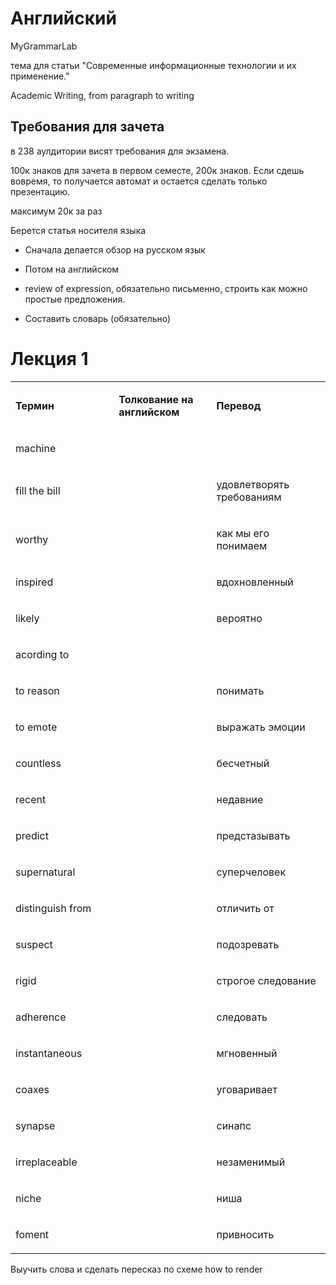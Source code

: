 # Английский

MyGrammarLab

тема для статьи "Современные информационные технологии и их применение."

Academic Writing, from paragraph to writing

## Требования для зачета

в 238 аулдитории висят требования для экзамена.

100к знаков для зачета в первом семесте, 200к знаков. Если сдешь вовремя, то получается автомат и остается сделать только презентацию.

максимум 20к за раз

Берется статья носителя языка

-   Сначала делается обзор на русском язык

-   Потом на английском

-   review of expression, обязательно письменно, строить как можно простые предложения.

-   Составить словарь (обязательно)

# Лекция 1

<table>
<col width="8%" />
<col width="8%" />
<col width="8%" />
<tbody>
<tr class="odd">
<td align="left"><p><strong>Термин</strong></p></td>
<td align="left"><p><strong>Толкование на английском</strong></p></td>
<td align="left"><p><strong>Перевод</strong></p></td>
</tr>
<tr class="even">
<td align="left"><p>machine</p></td>
<td align="left"><p></p></td>
<td align="left"><p></p></td>
</tr>
<tr class="odd">
<td align="left"><p>fill the bill</p></td>
<td align="left"><p></p></td>
<td align="left"><p>удовлетворять требованиям</p></td>
</tr>
<tr class="even">
<td align="left"><p>worthy</p></td>
<td align="left"><p></p></td>
<td align="left"><p>как мы его понимаем</p></td>
</tr>
<tr class="odd">
<td align="left"><p>inspired</p></td>
<td align="left"><p></p></td>
<td align="left"><p>вдохновленный</p></td>
</tr>
<tr class="even">
<td align="left"><p>likely</p></td>
<td align="left"><p></p></td>
<td align="left"><p>вероятно</p></td>
</tr>
<tr class="odd">
<td align="left"><p>acording to</p></td>
<td align="left"><p></p></td>
<td align="left"><p></p></td>
</tr>
<tr class="even">
<td align="left"><p>to reason</p></td>
<td align="left"><p></p></td>
<td align="left"><p>понимать</p></td>
</tr>
<tr class="odd">
<td align="left"><p>to emote</p></td>
<td align="left"><p></p></td>
<td align="left"><p>выражать эмоции</p></td>
</tr>
<tr class="even">
<td align="left"><p>countless</p></td>
<td align="left"><p></p></td>
<td align="left"><p>бесчетный</p></td>
</tr>
<tr class="odd">
<td align="left"><p>recent</p></td>
<td align="left"><p></p></td>
<td align="left"><p>недавние</p></td>
</tr>
<tr class="even">
<td align="left"><p>predict</p></td>
<td align="left"><p></p></td>
<td align="left"><p>предстазывать</p></td>
</tr>
<tr class="odd">
<td align="left"><p>supernatural</p></td>
<td align="left"><p></p></td>
<td align="left"><p>суперчеловек</p></td>
</tr>
<tr class="even">
<td align="left"><p>distinguish from</p></td>
<td align="left"><p></p></td>
<td align="left"><p>отличить от</p></td>
</tr>
<tr class="odd">
<td align="left"><p>suspect</p></td>
<td align="left"><p></p></td>
<td align="left"><p>подозревать</p></td>
</tr>
<tr class="even">
<td align="left"><p>rigid</p></td>
<td align="left"><p></p></td>
<td align="left"><p>строгое следование</p></td>
</tr>
<tr class="odd">
<td align="left"><p>adherence</p></td>
<td align="left"><p></p></td>
<td align="left"><p>следовать</p></td>
</tr>
<tr class="even">
<td align="left"><p>instantaneous</p></td>
<td align="left"><p></p></td>
<td align="left"><p>мгновенный</p></td>
</tr>
<tr class="odd">
<td align="left"><p>coaxes</p></td>
<td align="left"><p></p></td>
<td align="left"><p>уговаривает</p></td>
</tr>
<tr class="even">
<td align="left"><p>synapse</p></td>
<td align="left"><p></p></td>
<td align="left"><p>синапс</p></td>
</tr>
<tr class="odd">
<td align="left"><p>irreplaceable</p></td>
<td align="left"><p></p></td>
<td align="left"><p>незаменимый</p></td>
</tr>
<tr class="even">
<td align="left"><p>niche</p></td>
<td align="left"><p></p></td>
<td align="left"><p>ниша</p></td>
</tr>
<tr class="odd">
<td align="left"><p>foment</p></td>
<td align="left"><p></p></td>
<td align="left"><p>привносить</p></td>
</tr>
</tbody>
</table>

Выучить слова и сделать пересказ по схеме how to render
